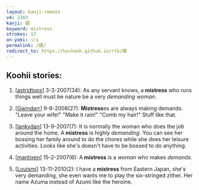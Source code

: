 ```yaml
---
layout: kanji-remain
v4: 2203
kanji: 嬬
keyword: mistress
strokes: 17
on-yomi: ジュ
permalink: /嬬/
redirect_to: https://hochanh.github.io/rtk/嬬
---
```


## Koohii stories: 

1) [<a href="http://kanji.koohii.com/profile/astridtops">astridtops</a>] 3-3-2007(34): As any servant knows, a<strong> mistress</strong> who runs things well must be nature be a very <em>demanding woman</em>.

2) [<a href="http://kanji.koohii.com/profile/Gwindarr">Gwindarr</a>] 9-8-2008(27): <strong>Mistress</strong>es are always making demands. &quot;Leave your wife!&quot; &quot;Make it rain!&quot; &quot;Comb my hair!&quot; Stuff like that.

3) [<a href="http://kanji.koohii.com/profile/lankydan">lankydan</a>] 13-9-2007(7): It is normally the woman who does the job around the home. A<strong> mistress</strong> is highly <em>demanding</em>. You can see her bossing her family around to do the chores while she does her leisure activities. Looks like she&#039;s doesn&#039;t have to be bossed to do anything.

4) [<a href="http://kanji.koohii.com/profile/mantixen">mantixen</a>] 15-2-2007(6): A<strong> mistress</strong> is a <em>woman</em> who makes <em>demands</em>.

5) [<a href="http://kanji.koohii.com/profile/Louismi">Louismi</a>] 13-11-2010(2): I have a<strong> mistress</strong> from Eastern Japan, she&#039;s very demanding, she even wants me to play the six-stringed zither. Her name Azuma instead of Azumi like the heroine.

